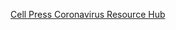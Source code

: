 [Cell Press Coronavirus Resource Hub](https://www.cell.com/2019-nCOV?from=groupmessage&isappinstalled=0)